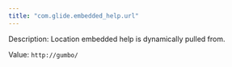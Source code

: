 ```yaml
---
title: "com.glide.embedded_help.url"
---
```


Description: Location embedded help is dynamically pulled from.

Value: `http://gumbo/`